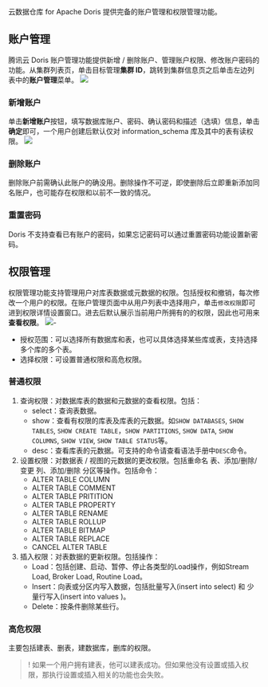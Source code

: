 云数据仓库 for Apache Doris 提供完备的账户管理和权限管理功能。

## 账户管理
腾讯云 Doris 账户管理功能提供新增 / 删除账户、管理账户权限、修改账户密码的功能。从集群列表页，单击目标管理**集群 ID**，跳转到集群信息页之后单击左边列表中的**账户管理**菜单。
![](https://qcloudimg.tencent-cloud.cn/raw/573641a68bfc6bda73013563a6807853.png)

### 新增账户
单击**新增账户**按钮，填写数据库账户、密码、确认密码和描述（选填）信息，单击**确定**即可，一个用户创建后默认仅对 information_schema 库及其中的表有读权限。
![](https://qcloudimg.tencent-cloud.cn/raw/f7ff82dfa93e93ec707485aba0a54fdf.png)

### 删除账户
删除账户前需确认此账户的确没用。删除操作不可逆，即使删除后立即重新添加同名账户，也可能存在权限和以前不一致的情况。

### 重置密码
Doris 不支持查看已有账户的密码，如果忘记密码可以通过重置密码功能设置新密码。

## 权限管理
权限管理功能支持管理用户对库表数据或元数据的权限。包括授权和撤销，每次修改一个用户的权限。在账户管理页面中从用户列表中选择用户，单击`修改权限`即可进到权限详情设置窗口。进去后默认展示当前用户所拥有的的权限，因此也可用来**查看权限**。
![](https://qcloudimg.tencent-cloud.cn/raw/3c4bd57f96b1e7beb9680894ff9827d6.png)- 
- 授权范围：可以选择所有数据库和表，也可以具体选择某些库或表，支持选择多个库的多个表。
- 选择权限：可设置普通权限和高危权限。

### 普通权限
1. 查询权限：对数据库表的数据和元数据的查看权限。包括：
	- select：查询表数据。
	- show：查看有权限的库表及库表的元数据。如`SHOW DATABASES`, `SHOW TABLES`, `SHOW CREATE TABLE`，`SHOW PARTITIONS`, `SHOW DATA`, `SHOW COLUMNS`, `SHOW VIEW`, `SHOW TABLE STATUS`等。
	- desc：查看库表的元数据。可支持的命令请查看语法手册中`DESC`命令。
2. 设置权限：对数据表 / 视图的元数据的更改权限。包括重命名 表、添加/删除/变更 列、添加/删除 分区等操作。包括命令：
	- ALTER TABLE COLUMN
	- ALTER TABLE COMMENT
	- ALTER TABLE PRITITION
	- ALTER TABLE PROPERTY
	- ALTER TABLE RENAME
	- ALTER TABLE ROLLUP
	- ALTER TABLE BITMAP
	- ALTER TABLE REPLACE
	- CANCEL ALTER TABLE
3. 插入权限：对表数据的更新权限。包括操作：
	- Load：包括创建、启动、暂停、停止各类型的Load操作，例如Stream Load, Broker Load, Routine Load。
	- Insert：向表或分区内写入数据，包括批量写入(insert into select) 和 少量行写入(insert into values )。
	- Delete：按条件删除某些行。

### 高危权限
主要包括建表、删表，建数据库，删库的权限。
>! 如果一个用户拥有建表，他可以建表成功。但如果他没有设置或插入权限，那执行设置或插入相关的功能也会失败。
